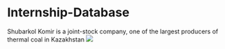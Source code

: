 # Internship-Database
Shubarkol Komir is a joint-stock company, one of the largest producers of thermal coal in Kazakhstan
![](https://github.com/aizhannova/Internship-Database/blob/master/ShubarNetworkProject.jpg)
